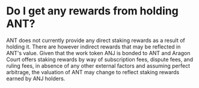 # Do I get any rewards from holding ANT?

ANT does not currently provide any direct staking rewards as a result of holding it. There are however indirect rewards that may be reflected in ANT's value. Given that the work token ANJ is bonded to ANT and Aragon Court offers staking rewards by way of subscription fees, dispute fees, and ruling fees, in absence of any other external factors and assuming perfect arbitrage, the valuation of ANT may change to reflect staking rewards earned by ANJ holders.
